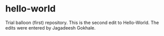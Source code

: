 # hello-world
Trial balloon (first) repository.
This is the second edit to Hello-World. The edits were entered by Jagadeesh Gokhale.
